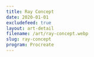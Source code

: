 ```yaml
---
title: Ray Concept
date: 2020-01-01
excludefeed: true
layout: art-detail
filename: /art/ray-concept.webp
slug: ray-concept
program: Procreate
---
```

